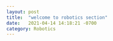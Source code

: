 ```yaml
---
layout: post
title:  "welcome to robotics section"
date:   2021-04-14 14:18:21 -0700
category: Robotics
---
```

